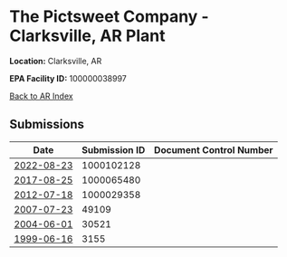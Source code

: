 # The Pictsweet Company - Clarksville, AR Plant

**Location:** Clarksville, AR

**EPA Facility ID:** 100000038997

[Back to AR Index](../../index.md)

## Submissions

| Date | Submission ID | Document Control Number |
|------|--------------|-------------------------|
| [2022-08-23](submissions/1000102128.md) | 1000102128 |  |
| [2017-08-25](submissions/1000065480.md) | 1000065480 |  |
| [2012-07-18](submissions/1000029358.md) | 1000029358 |  |
| [2007-07-23](submissions/49109.md) | 49109 |  |
| [2004-06-01](submissions/30521.md) | 30521 |  |
| [1999-06-16](submissions/3155.md) | 3155 |  |
